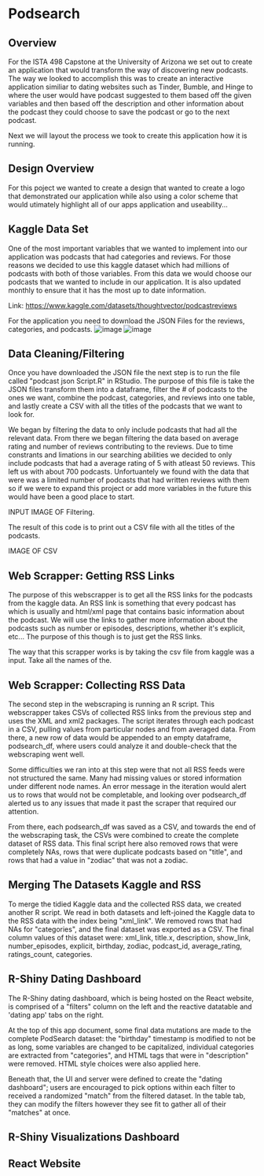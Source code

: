 # Podsearch

## Overview
For the ISTA 498 Capstone at the University of Arizona we set out to create an application that would transform the way of discovering new podcasts. The way we looked to accomplish this was to create an interactive application similiar to dating websites such as Tinder, Bumble, and Hinge to where the user would have podcast suggested to them based off the given variables and then based off the description and other information about the podcast they could choose to save the podcast or go to the next podcast. 

Next we will layout the process we took to create this application how it is running. 

## Design Overview
For this poject we wanted to create a design that wanted to create a logo that demonstrated our application while also using a color scheme that would utimately highlight all of our apps application and useability... 

## Kaggle Data Set
One of the most important variables that we wanted to implement into our application was podcasts that had categories and reviews. For those reasons we decided to use this kaggle dataset which had millions of podcasts with both of those variables. From this data we would choose our podcasts that we wanted to include in our application. It is also updated monthly to ensure that it has the most up to date information. 

Link: https://www.kaggle.com/datasets/thoughtvector/podcastreviews

For the application you need to download the JSON Files for the reviews, categories, and podcasts. 
![image](https://user-images.githubusercontent.com/86931268/232164130-01b38c58-6d35-4989-9942-9d4f1a768951.png)
![image](https://user-images.githubusercontent.com/86931268/232164039-d7244d35-3504-434e-afc2-3809784f94f3.png)

## Data Cleaning/Filtering
Once you have downloaded the JSON file the next step is to run the file called "podcast json Script.R" in RStudio. The purpose of this file is take the JSON files transform them into a dataframe, filter the # of podcasts to the ones we want, combine the podcast, categories, and reviews into one table, and lastly create a CSV with all the titles of the podcasts that we want to look for. 

We began by filtering the data to only include podcasts that had all the relevant data. From there we began filtering the data based on average rating and number of reviews contributing to the reviews. Due to time constrants and limations in our searching abilities we decided to only include podcasts that had a average rating of 5 with atleast 50 reviews. This left us with about 700 podcasts. Unfortuantely we found with the data that were was a limited number of podcasts that had written reviews with them so if we were to expand this project or add more variables in the future this would have been a good place to start. 

INPUT IMAGE OF Filtering. 

The result of this code is to print out a CSV file with all the titles of the podcasts. 

IMAGE OF CSV 
  
## Web Scrapper: Getting RSS Links
The purpose of this webscrapper is to get all the RSS links for the podcasts from the kaggle data. An RSS link is something that every podcast has which is usually and html/xml page that contains basic information about the podcast. We will use the links to gather more information about the podcasts such as number or episodes, descriptions, whether it's explicit, etc... The purpose of this though is to just get the RSS links. 
  
The way that this scrapper works is by taking the csv file from kaggle was a input. Take all the names of the.
  
## Web Scrapper: Collecting RSS Data

The second step in the webscraping is running an R script. This webscrapper takes CSVs of collected RSS links from the previous step and uses the XML and xml2 packages. The script iterates through each podcast in a CSV, pulling values from particular nodes and from averaged data. From there, a new row of data would be appended to an empty dataframe, podsearch_df, where users could analyze it and double-check that the webscraping went well. 

Some difficulties we ran into at this step were that not all RSS feeds were not structured the same. Many had missing values or stored information under different node names. An error message in the iteration would alert us to rows that would not be completable, and looking over podsearch_df alerted us to any issues that made it past the scraper that required our attention. 

From there, each podsearch_df was saved as a CSV, and towards the end of the webscraping task, the CSVs were combined to create the complete dataset of RSS data. This final script here also removed rows that were completely NAs, rows that were duplicate podcasts based on "title", and rows that had a value in "zodiac" that was not a zodiac.

## Merging The Datasets Kaggle and RSS

To merge the tidied Kaggle data and the collected RSS data, we created another R script. We read in both datasets and left-joined the Kaggle data to the RSS data with the index being "xml_link". We removed rows that had NAs for "categories", and the final dataset was exported as a CSV. The final column values of this dataset were: xml_link, title.x, description, show_link, number_episodes, explicit, birthday, zodiac, podcast_id, average_rating, ratings_count, categories.

## R-Shiny Dating Dashboard

The R-Shiny dating dashboard, which is being hosted on the React website, is comprised of a "filters" column on the left and the reactive datatable and 'dating app' tabs on the right. 

At the top of this app document, some final data mutations are made to the complete PodSearch dataset: the "birthday" timestamp is modified to not be as long, some variables are changed to be capitalized, individual categories are extracted from "categories", and HTML tags that were in "description" were removed. HTML style choices were also applied here.

Beneath that, the UI and server were defined to create the "dating dashboard"; users are encouraged to pick options within each filter to received a randomized "match" from the filtered dataset. In the table tab, they can modify the filters however they see fit to gather all of their "matches" at once. 

## R-Shiny Visualizations Dashboard


## React Website

